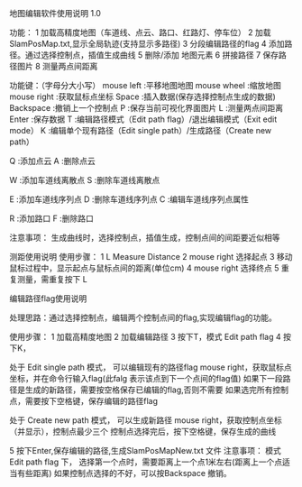 地图编辑软件使用说明 1.0

功能：
1 加载高精度地图（车道线、点云、路口、红路灯、停车位）
2 加载SlamPosMap.txt,显示全局轨迹(支持显示多路径)
3 分段编辑路径的flag
4 添加路径。通过选择控制点，插值生成曲线
5 删除/添加 地图元素
6 拼接路径
7 保存路径图片
8 测量两点间距离

功能键：（字母分大小写）
mouse left  :平移地图地图
mouse wheel :缩放地图
mouse right :获取鼠标点坐标
Space       :插入数据(保存选择控制点生成的数据)
Backspace   :撤销上一个控制点
P           :保存当前可视化界面图片
L           :测量两点间距离
Enter       :保存数据
T           :编辑路径模式（Edit path flag）/退出编辑模式（Exit edit mode）
K           :编辑单个现有路径（Edit single path）/生成路径（Create new path）

Q           :添加点云
A           :删除点云

W           :添加车道线离散点
S           :删除车道线离散点

E           :添加车道线序列点
D           :删除车道线序列点
C           :编辑车道线序列点属性

R           :添加路口
F           :删除路口

注意事项：
生成曲线时，选择控制点，插值生成，控制点间的间距要近似相等


测距使用说明
使用步骤：
1 L  Measure Distance
2 mouse right 选择起点
3 移动鼠标过程中，显示起点与鼠标点间的距离(单位cm)
4 mouse right 选择终点
5 重复测量，需重复按下 L

编辑路径flag使用说明

处理思路：通过选择控制点，编辑两个控制点间的flag,实现编辑flag的功能。

使用步骤：
1 加载高精度地图
2 加载编辑路径
3 按下T，模式 Edit path flag
4 按下K，

处于 Edit single path 模式， 可以编辑现有的路径flag
mouse right，获取鼠标点坐标，并在命令行输入flag(此falg 表示该点到下一个点间的flag值)
如果下一段路径是生成的新路径，需要按空格保存已编辑的flag,否则不需要
如果选完所有控制点，需要按下空格键，保存编辑的路径flag

处于 Create new path  模式， 可以生成新路径
mouse right，获取控制点坐标（并显示），控制点最少三个
控制点选择完后，按下空格键，保存生成的曲线

5 按下Enter,保存编辑的路径,生成SlamPosMapNew.txt 文件
注意事项：
模式 Edit path flag 下， 选择第一个点时，需要距离上一个点1米左右(距离上一个点适当有些距离)
如果控制点选择的不好，可以按Backspace 撤销。

